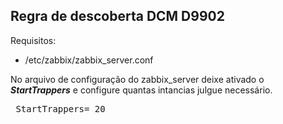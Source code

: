 ## Regra de descoberta DCM D9902

Requisitos:
- /etc/zabbix/zabbix_server.conf
  
No arquivo de configuração do zabbix_server deixe ativado o ***StartTrappers*** e configure quantas intancias julgue necessário.
<pre> StartTrappers= 20 </pre>
